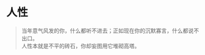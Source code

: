 # 人性

> 当年意气风发的你，什么都听不进去；正如现在你的沉默寡言，什么都说不出口。  
> 人性本就是不平的砖石，你却妄图用它堆砌高塔。

<HeroDisplay
  :content="[
    '当初你本心无求，故能冷眼旁观，心中清明。如今有所求，求不得是苦，苦则生执，执则生妄。',
    ]"
  :notes="[
    '大道至简，无欲则刚。',
    '尽日寻春不见春，芒鞋踏遍陇头云。归来笑拈梅花嗅，春在枝头已十分。'
  ]"
  main=""
/>

<HeroDisplay
  :content="[
    '言未出，结局已演千百遍；身未动，心中已过万重山；行未果，假象苦难愁不展；事已毕，过往仍在脑中演。',
    ]"
  :notes="[
    '高度内耗，什么总想着自己扛。',
    '我们最大的痛苦，往往不是来自眼前的现实，而是来自对未来的恐惧性想象和对过去的无法释怀。我们的身体活在当下，灵魂却常常在另一个时空饱受煎熬。'
  ]"
  main=""
/>

<HeroDisplay
  :content="[
    '真相湮没在甚嚣尘上中，随着流动的思维而左摇右摆。观念的水位没有警戒线，当群氓裹挟所谓正义以汹涌之势席卷而来，理智的堤坝经受不住感性的冲刷， 最先崩塌的，是疲惫而绝望的善良。 善良不可多得，亦不可多用。',
    '没人能抛却立场布善，自以为是的悲悯不过是填补内心不安的粘合剂。当世界转动，分裂重组，世间万物都会陷进翻滚的浪潮里，毫无借力。 任凭沾染的颜色在脑海中调画一副即兴图，混淆的色彩再也无法区分。'
    ]"
  :notes="[
    '大道如青天，我独不得出。'
  ]"
  main=""
/>

<HeroDisplay
  :content="[
    '思前想后固然是好，但不代表什么都不做，什么都不敢做。勇敢退后一步是中庸守成，再退一步是懦弱胆小。但是再进一步呢，又是过于冲动。总有个度，如何把握，如何面对后果。',
    '要是你自己的事情，你比谁都不怕，比谁都勇敢。但若牵涉到旁人，立刻就有退缩之意，差那么一丁点就是逃避了。非得逼得人家跟你一样走投无路了，你又变得神挡杀神佛挡杀佛!',
    ]"
  :notes="[
    '我们恐惧的从来不是暴力本身，而是暴力背后那个需要为他人负责的“自我”。所谓勇敢，或许始于承认他人的绝境与自己有关，而不是等绝境把所有人都变成自己的镜像。',
    ]"
  main=""
/>

<HeroDisplay
  :content="[
    '攀登的过程也许漫长，但巅峰的风景是值得的。当一个人的心中有着更高的山峰想去攀登时，他就不会在意脚下的泥沼。',
    '他才可能用最平静的方式，去面对一般人难以承受的痛苦。',
    '我们的征途是群山之巅。除了向上，在无其它方向可去。'
    ]"
  :notes="[
    '千淘万漉虽辛苦，吹尽狂沙始到金。',
    '你想拥有你从未有过的东西，就得去做你从未做过的事。'
    ]"
  main=""
/>

<HeroDisplay
  :content="[
    '风会吹散视野中的雾，唯有自身强大，才能让命运低头。'
    ]"
  :notes="[
    '长风破浪会有时，直挂云帆济沧海。',
    ]"
  main=""
/>

<HeroDisplay
  :content="[
    '世界上最无耻最阴险最歹毒的赞美，就是用穷人的艰辛和苦难当做励志故事来愚弄底层人。',
    '永远不要相信苦难是值得的，苦难就是苦难，苦难不会带来成功，苦难不值得追求，磨炼意志是因为苦难无法躲开。',
    ]"
  :notes="[
    '屋漏偏逢连夜雨，船迟又遇打头风。',
    '真正的励志不该是“如何忍受苦难”，而应是“如何减少苦难”。',
    ]"
  main=""
/>

<HeroDisplay
  :content="[
    '在欲望的漩涡当中，只有两种结果， 欲望不满足，你就痛苦； 欲望满足了，你就空虚。',
    ]"
  :notes="[
    '“生命就是一团欲望。欲望不能满足就会痛苦，满足了就会无聊。人生，就像钟摆，在痛苦和无聊之间摇摆。”',
    ]"
  main=""
/>

<HeroDisplay
  :content="[
    '一开口便是民族、国家的安危、盛衰和荣辱，但对于自己子民的基本权利、自由和尊严，却从不思考，对于国内的各种不公、不义和无数的无辜、无助和无告的弱者，社会福利却漠不关心。',
    ]"
  :notes="[
    '可怜夜半虚前席，不问苍生问鬼神。',
    '一个国家的盛衰，最终只能由其最弱成员的处境来衡量；若弱者被持续忽视，再响亮的口号也只是空心锣鼓。',
    ]"
  main=""
/>

<HeroDisplay
  :content="[
    '对身边弱势群体的遭遇和不公现象视若无睹，却对远在天边素未谋面的陌生人恨之入骨，国人的爱国情怀一直都这么“伟大”。',
    '和大人早就说过了，不管纪晓岚还是他被拉到菜市场砍头，老百姓都会拍手称快。所以我更想唾弃的是怒其不争，自扫门前雪和病态的爱国情怀。只会手捧圣贤书，骂骂当朝者而已。大部分国人愚昧无知是正常的。'
    ]"
  :notes="[
    '隔岸观火火更明，邻家粥沸寂无声。',
  ]"
  main=""
/>

<HeroDisplay
  :content="[
    '一见钟情不过是见色起意，日久生情也不过是权衡利弊。爱情这东西，始于颜值，陷于才华，忠于肉体，迷于声音。最后，折于物质，败于现实。',
    ]"
  :notes="[
    '这句话像一把解剖刀，把爱情削得只剩骨与血，冷得漂亮，也冷得伤人。'
  ]"
  main=""
/>
